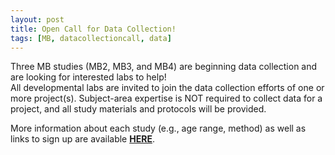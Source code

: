 ```yaml
---
layout: post
title: Open Call for Data Collection!
tags: [MB, datacollectioncall, data]
---
```


Three MB studies (MB2, MB3, and MB4) are beginning data collection and are looking for interested labs to help! 
<br>
All developmental labs are invited to join the data collection efforts of one or more project(s). Subject-area expertise is NOT required to collect data for a project, and all study materials and protocols will be provided.

More information about each study (e.g., age range, method) as well as links to sign up are available [**HERE**](https://mailchi.mp/951936886212/collect-data-with-manybabies-updated). 